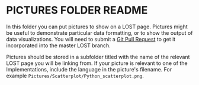 # PICTURES FOLDER README

In this folder you can put pictures to show on a LOST page. Pictures might be useful to demonstrate particular data formatting, or to show the output of data visualizations. You will need to submit a [Git Pull Request](https://help.github.com/en/articles/creating-a-pull-request) to get it incorporated into the master LOST branch.

Pictures should be stored in a subfolder titled with the name of the relevant LOST page you will be linking from. If your picture is relevant to one of the Implementations, include the language in the picture's filename. For example `Pictures/Scatterplot/Python_scatterplot.png`.
